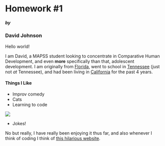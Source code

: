 # Homework #1
##### by
### David Johnson

Hello world!

I am David, a MAPSS student looking to concentrate in Comparative Human Development, and even **more** specifically than that, adolescent development.
I am originally from [Florida](https://time.com/4214021/florida-man-throws-alligator-into-wendys-drive-thru-window/), went to school in [Tennessee](https://www.espn.com/college-football/recap?gameId=333272633) (just not *at* Tennessee), and had been living in [California](https://www.youtube.com/watch?v=uqSKl7sdUa8) for the past 4 years.

#### Things I Like
* Improv comedy
* Cats
* Learning to code

![](https://images-na.ssl-images-amazon.com/images/I/511c1rzGXYL.jpg)

* Jokes!



No but really, I have really been enjoying it thus far, and also whenever I think of coding I think of [this hilarious website](www.hackertyper.net).